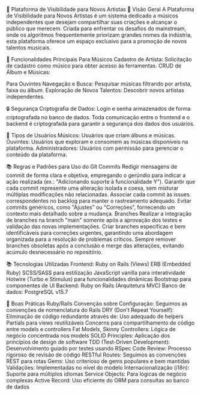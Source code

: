 🎵 Plataforma de Visibilidade para Novos Artistas
📖 Visão Geral
A Plataforma de Visibilidade para Novos Artistas é um sistema dedicado a músicos independentes que desejam compartilhar suas criações e alcançar o público que merecem. Criada para enfrentar os desafios do mainstream, onde os algoritmos frequentemente priorizam grandes nomes da indústria, esta plataforma oferece um espaço exclusivo para a promoção de novos talentos musicais.

🚀 Funcionalidades Principais
Para Músicos Cadastro de Artista: Solicitação de cadastro como músico para obter acesso às ferramentas. CRUD de Álbum e Músicas:

Para Ouvintes Navegação e Busca: Pesquisar músicas filtrando por artista, faixa ou álbum. Exploração de Novos Talentos: Descobrir novos artistas independentes.


🔒 Segurança
Criptografia de Dados: Login e senha armazenados de forma criptografada no banco de dados. Toda comunicação entre o frontend e o backend é criptografada para garantir a segurança dos dados dos usuários.

👥 Tipos de Usuários
Músicos: Usuários que criam álbuns e músicas.
Ouvintes: Usuários que exploram e consomem as músicas disponíveis na plataforma. Administradores: Usuários com permissão para gerenciar o conteúdo da plataforma.

📚 Regras e Padrões para Uso do Git
Commits
Redigir mensagens de commit de forma clara e objetiva, empregando o gerúndio para indicar a ação realizada (ex.: "Adicionando suporte à funcionalidade Y").
Garantir que cada commit represente uma alteração isolada e coesa, sem misturar múltiplas modificações não relacionadas.
Associar cada commit às issues correspondentes no backlog para manter o rastreamento adequado.
Evitar commits genéricos, como "Ajustes" ou "Correções", fornecendo um contexto mais detalhado sobre a mudança.
Branches
Realizar a integração de branches na branch "main" somente após a aprovação dos testes e validação das novas implementações.
Criar branches específicas e bem identificáveis para correções urgentes, garantindo uma abordagem organizada para a resolução de problemas críticos.
Sempre remover branches obsoletas após a conclusão e merge das alterações, evitando acúmulo desnecessário no repositório.

📚 Tecnologias Utilizadas
Frontend: Ruby on Rails (Views)
ERB (Embedded Ruby)
SCSS/SASS para estilização
JavaScript vanilla para interatividade
Hotwire (Turbo e Stimulus) para funcionalidades dinâmicas
Bootstrap para componentes de UI
Backend: Ruby on Rails (Arquitetura MVC)
Banco de dados: PostgreSQL v15.7

💎 Boas Práticas Ruby/Rails
Convenção sobre Configuração: Seguimos as convenções de nomenclatura do Rails
DRY (Don't Repeat Yourself): Eliminação de código redundante através de:
Uso adequado de helpers
Partials para views reutilizáveis
Concerns para compartilhamento de código entre models e controllers
Fat Models, Skinny Controllers: Lógica de negócio concentrada nos models
SOLID Principles: Aplicação dos princípios de design de software
TDD (Test-Driven Development): Desenvolvimento guiado por testes usando RSpec
Code Review: Processo rigoroso de revisão de código
RESTful Routes: Seguimos as convenções REST para rotas
Gems: Uso criterioso de gems populares e bem mantidas
Validações: Implementadas no nível do modelo
Internacionalização (i18n): Suporte para múltiplos idiomas
Service Objects: Para lógicas de negócio complexas
Active Record: Uso eficiente do ORM para consultas ao banco de dados
